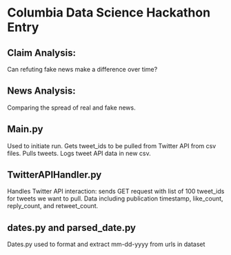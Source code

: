 # Columbia Data Science Hackathon Entry

## Claim Analysis:
Can refuting fake news make a difference over time?

## News Analysis:
Comparing the spread of real and fake news.

## Main.py
Used to initiate run.
Gets tweet_ids to be pulled from Twitter API from csv files.
Pulls tweets.
Logs tweet API data in new csv.

## TwitterAPIHandler.py
Handles Twitter API interaction: sends GET request with
list of 100 tweet_ids for tweets we want to pull.
Data including publication timestamp, like_count,
reply_count, and retweet_count.

## dates.py and parsed_date.py
Dates.py used to format and extract mm-dd-yyyy from urls in dataset

